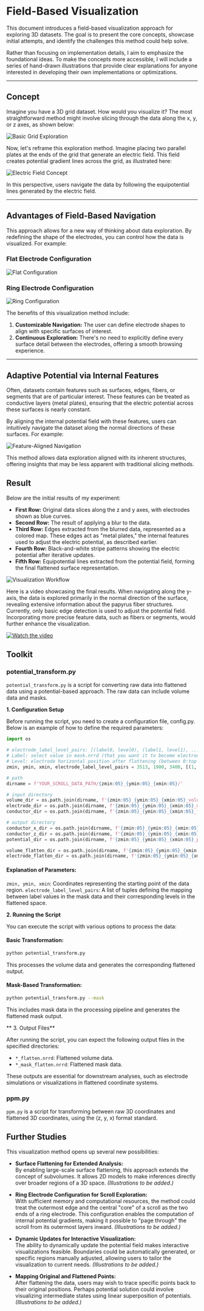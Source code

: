 # Field-Based Visualization

This document introduces a field-based visualization approach for exploring 3D datasets. The goal is to present the core concepts, showcase initial attempts, and identify the challenges this method could help solve.

Rather than focusing on implementation details, I aim to emphasize the foundational ideas. To make the concepts more accessible, I will include a series of hand-drawn illustrations that provide clear explanations for anyone interested in developing their own implementations or optimizations.

---

## Concept

Imagine you have a 3D grid dataset. How would you visualize it? The most straightforward method might involve slicing through the data along the x, y, or z axes, as shown below:  

![Basic Grid Exploration](sketch/img0.png)  

Now, let's reframe this exploration method. Imagine placing two parallel plates at the ends of the grid that generate an electric field. This field creates potential gradient lines across the grid, as illustrated here:  

![Electric Field Concept](sketch/img1.png)  

In this perspective, users navigate the data by following the equipotential lines generated by the electric field.  

---

## Advantages of Field-Based Navigation

This approach allows for a new way of thinking about data exploration. By redefining the shape of the electrodes, you can control how the data is visualized. For example:  

### Flat Electrode Configuration  
![Flat Configuration](sketch/img2.png)  

### Ring Electrode Configuration  
![Ring Configuration](sketch/img3.png)  

The benefits of this visualization method include:  
1. **Customizable Navigation:** The user can define electrode shapes to align with specific surfaces of interest.  
2. **Continuous Exploration:** There's no need to explicitly define every surface detail between the electrodes, offering a smooth browsing experience.  

---

## Adaptive Potential via Internal Features

Often, datasets contain features such as surfaces, edges, fibers, or segments that are of particular interest. These features can be treated as conductive layers (metal plates), ensuring that the electric potential across these surfaces is nearly constant.  

By aligning the internal potential field with these features, users can intuitively navigate the dataset along the normal directions of these surfaces. For example:  

![Feature-Aligned Navigation](sketch/img4.png)  

This method allows data exploration aligned with its inherent structures, offering insights that may be less apparent with traditional slicing methods.

## Result  

Below are the initial results of my experiment:

- **First Row:** Original data slices along the z and y axes, with electrodes shown as blue curves.  
- **Second Row:** The result of applying a blur to the data.  
- **Third Row:** Edges extracted from the blurred data, represented as a colored map. These edges act as "metal plates," the internal features used to adjust the electric potential, as described earlier.  
- **Fourth Row:** Black-and-white stripe patterns showing the electric potential after iterative updates.  
- **Fifth Row:** Equipotential lines extracted from the potential field, forming the final flattened surface representation.  

![Visualization Workflow](sketch/plot.png)  

Here is a video showcasing the final results. When navigating along the y-axis, the data is explored primarily in the normal direction of the surface, revealing extensive information about the papyrus fiber structures. Currently, only basic edge detection is used to adjust the potential field. Incorporating more precise feature data, such as fibers or segments, would further enhance the visualization.  

[![Watch the video](https://img.youtube.com/vi/SjwqX3PbRD4/hqdefault.jpg)](https://www.youtube.com/watch?v=SjwqX3PbRD4)

## Toolkit

### potential_transform.py

`potential_transform.py` is a script for converting raw data into flattened data using a potential-based approach. The raw data can include volume data and masks.

**1. Configuration Setup**

Before running the script, you need to create a configuration file, config.py. Below is an example of how to define the required parameters:

```py
import os

# electrode_label_level_pairs: [(label0, level0), (label1, level1), ...]
# Label: select value in mask.nrrd (that you want it to become electrode)
# Level: electrode horizontal position after flattening (between 0:top ~ 1:bottom)
zmin, ymin, xmin, electrode_label_level_pairs = 3513, 1900, 3400, [(1, 0.15), (2, 0.70)]

# path
dirname = f'YOUR_SCROLL_DATA_PATH/{zmin:05}_{ymin:05}_{xmin:05}/'

# input directory
volume_dir = os.path.join(dirname, f'{zmin:05}_{ymin:05}_{xmin:05}_volume.nrrd')
electrode_dir = os.path.join(dirname, f'{zmin:05}_{ymin:05}_{xmin:05}_mask.nrrd')
conductor_dir = os.path.join(dirname, f'{zmin:05}_{ymin:05}_{xmin:05}_fiber.nrrd')

# output directory
conductor_x_dir = os.path.join(dirname, f'{zmin:05}_{ymin:05}_{xmin:05}_conductor_x.nrrd')
conductor_z_dir = os.path.join(dirname, f'{zmin:05}_{ymin:05}_{xmin:05}_conductor_z.nrrd')
potential_dir = os.path.join(dirname, f'{zmin:05}_{ymin:05}_{xmin:05}_potential.nrrd')

volume_flatten_dir = os.path.join(dirname, f'{zmin:05}_{ymin:05}_{xmin:05}_flatten.nrrd')
electrode_flatten_dir = os.path.join(dirname, f'{zmin:05}_{ymin:05}_{xmin:05}_mask_flatten.nrrd')
```

#### Explanation of Parameters:

`zmin, ymin, xmin`: Coordinates representing the starting point of the data region.
`electrode_label_level_pairs`: A list of tuples defining the mapping between label values in the mask data and their corresponding levels in the flattened space.

**2. Running the Script**

You can execute the script with various options to process the data:

#### Basic Transformation:

```bash
python potential_transform.py
```

This processes the volume data and generates the corresponding flattened output.

#### Mask-Based Transformation:

```bash
python potential_transform.py --mask
```

This includes mask data in the processing pipeline and generates the flattened mask output.

** 3. Output Files**

After running the script, you can expect the following output files in the specified directories:

- `*_flatten.nrrd`: Flattened volume data.
- `*_mask_flatten.nrrd`: Flattened mask data.

These outputs are essential for downstream analyses, such as electrode simulations or visualizations in flattened coordinate systems.

### ppm.py

`ppm.py` is a script for transforming between raw 3D coordinates and flattened 3D coordinates, using the (z, y, x) format standard.

## Further Studies

This visualization method opens up several new possibilities:  

- **Surface Flattening for Extended Analysis:**  
  By enabling large-scale surface flattening, this approach extends the concept of subvolumes. It allows 2D models to make inferences directly over broader regions of a 3D space. *(Illustrations to be added.)*  

- **Ring Electrode Configuration for Scroll Exploration:**  
  With sufficient memory and computational resources, the method could treat the outermost edge and the central "core" of a scroll as the two ends of a ring electrode. This configuration enables the computation of internal potential gradients, making it possible to "page through" the scroll from its outermost layers inward. *(Illustrations to be added.)*  

- **Dynamic Updates for Interactive Visualization:**  
  The ability to dynamically update the potential field makes interactive visualizations feasible. Boundaries could be automatically generated, or specific regions manually adjusted, allowing users to tailor the visualization to current needs. *(Illustrations to be added.)*  

- **Mapping Original and Flattened Points:**  
  After flattening the data, users may wish to trace specific points back to their original positions. Perhaps potential solution could involve visualizing intermediate states using linear superposition of potentials. *(Illustrations to be added.)*  



